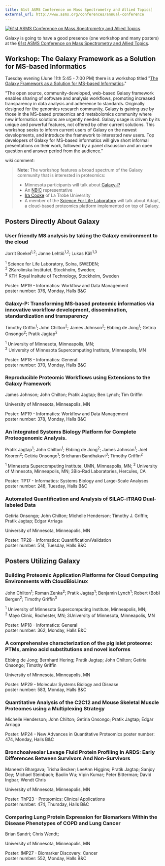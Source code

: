 ```yaml
---
title: 61st ASMS Conference on Mass Spectrometry and Allied Topics]
external_url: http://www.asms.org/conferences/annual-conference
---
```

<div class='center'>

<a href='http://www.asms.org/conferences/annual-conference'><img src="/images/logos/ASMS2013.jpg" alt="61st ASMS Conference on Mass Spectrometry and Allied Topics" /></a>


</div>

Galaxy is going to have a good presence (one workshop and many posters) at the [61st ASMS Conference on Mass Spectrometry and Allied Topics](http://www.asms.org/conferences/annual-conference).



## Workshop: The Galaxy Framework as a Solution for MS-based Informatics

Tuesday evening (June 11th 5:45 - 7:00 PM) there is a workshop titled "[The Galaxy Framework as a Solution for MS-based Informatics](http://www.asms.org/docs/conference/workshops-on-tuesday.pdf?sfvrsn=2)."

<div class='indent'>

"The open source, community-developed, web-based Galaxy framework enables sharing of software and analysis workflows, promoting increased transparency in data analysis and adherence to standards. Originally designed for the genomics research community, Galaxy is gaining use by those in the MS-based proteomics and metabolomics
community where new informatics solutions are urgently needed.  Galaxy usage is driven by its unique and powerful features, not offered by other current solutions.  This workshop seeks to inform current users of Galaxy on the newest developments, and introduce the framework to interested  new users. Top developers of Galaxy for MS-based
informatics will give short informal presentations on their work, followed by a panel discussion and an open question and answer period from the audience."

wiki comment:
> **Note:** The workshop features a broad spectrum of the Galaxy community that is interested in proteomics:
>
> * Minnesota participants will talk about [Galaxy-P](http://getgalaxyp.org/)
> * An [NBIC](http://nbic.nl) representative
> * [Ira Cooke](/events/gcc2012/abstracts/#proteomics-tools-for-galaxy) of La Trobe University
> * A member of the [Science For Life Laboratory](http://www.scilifelab.se/) will talk about Adapt, a cloud-based proteomics platform implemented on top of Galaxy.



</div>

## Posters Directly About Galaxy

### User friendly MS analysis by taking the Galaxy environment to the cloud

Jorrit Boekel<sup>1,2</sup>; Janne Lehtiö<sup>1,2</sup>; Lukas Käll<sup>1,3</sup>

<div class='indent'>

<sup>1</sup> Science for Life Laboratory, Solna, SWEDEN; <br />
<sup>2</sup> 2Karolinska Institutet, Stockholm, Sweden; <br />
<sup>3</sup> KTH Royal Insitute of Technology, Stockholm, Sweden

Poster: MP19 - Informatics: Workflow and Data Management<br />
poster number: 376, Monday, Halls B&C
</div>

### Galaxy-P:  Transforming MS-based proteomic informatics via innovative workflow development, dissemination, standardization and transparency

Timothy Griffin<sup>1</sup>; John Chilton<sup>2</sup>; James Johnson<sup>2</sup>; Ebbing de Jong<sup>1</sup>; Getiria Onsongo<sup>2</sup>; Pratik Jagtap<sup>2</sup>

<div class='indent'>

<sup>1</sup> University of Minnesota, Minneapolis, MN; <br />
<sup>2</sup> University of Minnesota Supercomputing Institute, Minneapolis, MN

Poster: MP18 - Informatics: General<br />
poster number: 370, Monday, Halls B&C
</div>

### Reproducible Proteomic Workflows using Extensions to the Galaxy Framework

James Johnson; John Chilton; Pratik Jagtap; Ben Lynch; Tim Griffin

<div class='indent'>
University of Minnesota, Minneapolis, MN

Poster: MP19 - Informatics: Workflow and Data Management<br />
poster number: 378, Monday, Halls B&C
</div>

### An Integrated Systems Biology Platform for Complete Proteogenomic Analysis.

Pratik Jagtap<sup>1</sup>; John Chilton<sup>1</sup>; Ebbing de Jong<sup>2</sup>; James Johnson<sup>1</sup>; Joel Kooren<sup>2</sup>; Getiria Onsongo<sup>1</sup>; Sricharan Bandhakavi<sup>3</sup>; Timothy Griffin<sup>2</sup>

<div class='indent'>
<sup>1</sup> Minnesota Supercomputing Institute, UMN, Minneapolis, MN;
<sup>2</sup> University of Minnesota, Minneapolis, MN; 3Bio-Rad Laboratories, Hercules, CA

Poster: TP17 - Informatics: Systems Biology and Large-Scale Analyses<br />
poster number: 248, Tuesday, Halls B&C
</div>

### Automated Quantification and Analysis of SILAC-iTRAQ Dual-labeled Data

Getiria Onsongo; John Chilton; Michelle Henderson; Timothy J. Griffin; Pratik Jagtap; Edgar Arriaga

<div class='indent'>
University of Minnesota, Minneapolis, MN

Poster: TP28 - Informatics: Quantification/Validation<br />
poster number: 514, Tuesday, Halls B&C
</div>

## Posters Utilizing Galaxy

### Building Proteomic Application Platforms for Cloud Computing Environments with CloudBioLinux

John Chilton<sup>1</sup>; Roman Zenka<sup>2</sup>; Pratik Jagtap<sup>1</sup>; Benjamin Lynch<sup>1</sup>; Robert (Bob) Bergen<sup>2</sup>; Timothy Griffin<sup>3</sup>

<div class='indent'>
<sup>1</sup> University of Minnesota Supercomputing Institute, Minneapolis, MN;<br />
<sup>2</sup> Mayo Clinic, Rochester, MN; 3University of Minnesota, Minneapolis, MN

Poster: MP18 - Informatics: General<br />
poster number: 362, Monday, Halls B&C
</div>

### A comprehensive characterization of the pig islet proteome: PTMs, amino acid substitutions and novel isoforms

Ebbing de Jong; Bernhard Hering; Pratik Jagtap; John Chilton; Getiria Onsongo; Timothy Griffin

<div class='indent'>
University of Minnesota, Minneapolis, MN

Poster: MP29 - Molecular Systems Biology and Disease<br />
poster number: 583, Monday, Halls B&C
</div>


### Quantitative Analysis of the C2C12 and Mouse Skeletal Muscle Proteomes using a Multiplexing Strategy

Michelle Henderson; John Chilton; Getiria Onsongo; Pratik Jagtap; Edgar Arriaga

<div class='indent'>
Poster: MP24 - New Advances in Quantitative Proteomics
poster number: 474, Monday, Halls B&C

</div>


### Bronchoalveolar Lavage Fluid Protein Profiling In ARDS: Early Differences Between Survivors And Non-Survivors

Maneesh Bhargava; Trisha Becker; LeeAnn Higgins; Pratik Jagtap; Sanjoy Dey; Michael Steinbach; Baolin Wu; Vipin Kumar; Peter Bitterman; David Ingbar; Wendt Chris

<div class='indent'>
University of Minnesota, Minneapolis, MN

Poster: ThP23 - Proteomics: Clinical Applications<br />
poster number: 474, Thursday, Halls B&C
</div>

### Comparing Lung Protein Expression for Biomarkers  Within the Disease Phenotypes of COPD and Lung Cancer

Brian Sandri; Chris Wendt;

<div class='indent'>
University of Minnesota, Minneapolis, MN

Poster: !MP27 - Biomarker Discovery: Cancer<br />
poster number: 552, Monday, Halls B&C
</div>
